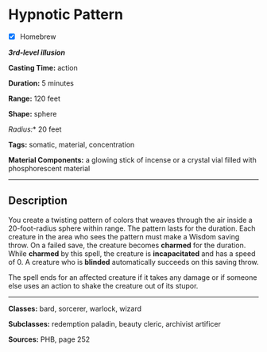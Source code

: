 # Hypnotic Pattern

- [x] Homebrew

***3rd-level illusion***

**Casting Time:** action

**Duration:** 5 minutes

**Range:** 120 feet

**Shape:** sphere

**Radius*:** 20 feet

**Tags:** somatic, material, concentration

**Material Components:** a glowing stick of incense or a crystal vial filled with phosphorescent material

---

## Description
You create a twisting pattern of colors that weaves through the air inside a 20-foot-radius sphere within range. The pattern lasts for the duration. Each creature in the area who sees the pattern must make a Wisdom saving throw. On a failed save, the creature becomes **charmed** for the duration. While **charmed** by this spell, the creature is **incapacitated** and has a speed of 0. A creature who is **blinded** automatically succeeds on this saving throw.

The spell ends for an affected creature if it takes any damage or if someone else uses an action to shake the creature out of its stupor.

---

**Classes:** bard, sorcerer, warlock, wizard

**Subclasses:** redemption paladin, beauty cleric, archivist artificer

**Sources:** PHB, page 252
